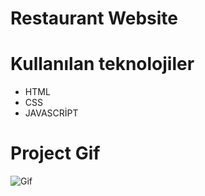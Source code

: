 <h1>Restaurant Website</h1>

# Kullanılan teknolojiler

- HTML 
- CSS
- JAVASCRİPT

<h1>Project Gif</h1>

![Gif](/images/X.gif)

